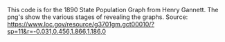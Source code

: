 This code is for the 1890 State Population Graph from Henry Gannett. The png's show the various stages of revealing the graphs.
Source: https://www.loc.gov/resource/g3701gm.gct00010/?sp=11&r=-0.031,0.456,1.866,1.186,0
